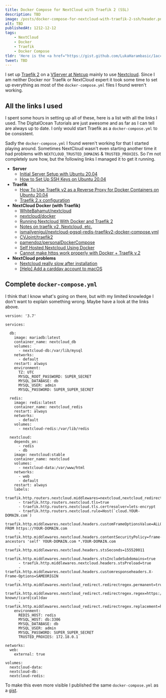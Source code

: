 ```yaml
---
title: Docker Compose for NextCloud with Traefik 2 (SSL)
description: TBD
image: /posts/docker-compose-for-nextcloud-with-traefik-2-ssh/header.png
alt: TBD
publishedAt: 1212-12-12
tags: 
    - NextCloud
    - Docker
    - Traefik
    - Docker Compose
tldr: 'Here is the <a href="https://gist.github.com/LukaHarambasic/1acca157e307f8bc8725e63c3c327a77">docker-compose.yml</a> you are looking for.'
tweet: TBD
---
```


I set up [Traefik 2]() on a [VServer at Netcup]() mainly to use [Nextcloud](). Since I am neither Docker nor Traefik or NextCloud expert it took some time to set up everything as most of the `docker-compose.yml` files I found weren't working.

## All the links I used

I spent some hours in setting up all of these, here is a list with all the links I used. The DigitalOcean Tutorials are just awesome and as far as I can tell are always up to date. I only would start Traefik as a `docker-compose.yml` to be consistent.

Sadly the `docker-compose.yml` I found weren't working for that I started playing around. Sometimes NextCloud wasn't even starting another time it had problems with `NEXTCLOUD_TRUSTED_DOMAINS` & `TRUSTED_PROXIES`. So I'm not completely sure how, but the following links I managed it to get it running.

* __Server__
    * [Initial Server Setup with Ubuntu 20.04](https://www.digitalocean.com/community/tutorials/initial-server-setup-with-ubuntu-20-04)
    * [How to Set Up SSH Keys on Ubuntu 20.04](https://www.digitalocean.com/community/tutorials/how-to-set-up-ssh-keys-on-ubuntu-20-04)
* __Traefik__
    * [How To Use Traefik v2 as a Reverse Proxy for Docker Containers on Ubuntu 20.04](https://www.digitalocean.com/community/tutorials/how-to-use-traefik-v2-as-a-reverse-proxy-for-docker-containers-on-ubuntu-20-04)
    * [Traefik 2.x configuration](https://mwunderling.com/blog/traefik2.html)
* __NextCloud Docker (with Traefik)__
    * [WhiteBahamut/nextcloud](https://github.com/WhiteBahamut/nextcloud)
    * [nextcloud/docker](https://github.com/nextcloud/docker)
    * [Running Nextcloud With Docker and Traefik 2](https://chriswiegman.com/2020/01/running-nextcloud-with-docker-and-traefik-2/)
    * [Notes on traefik v2, Nextcloud, etc.](https://mattsch.com/2020/01/16/notes-on-traefik-v2-nextcloud-etc/)
    * [ismailyenigul/nextcloud-pgsql-redis-traefikv2-docker-compose.yml](https://gist.github.com/ismailyenigul/f03b4f5f15e5e61ac5b80905c5d2890a)
    * [CVJoint/traefik2](https://github.com/CVJoint/traefik2/blob/master/ymlfiles/nextcloud.yml)
    * [pamendoz/personalDockerCompose](https://github.com/pamendoz/personalDockerCompose/blob/master/docker-compose.yml)
    * [Self Hosted Nextcloud Using Docker](https://florianfranke.dev/posts/2018/10/self-hosted-nextcloud-using-docker/)
    * [Cannot make https work properly with Docker + Traefik v.2](https://help.nextcloud.com/t/cannot-make-https-work-properly-with-docker-traefik-v-2/88541)
* __NextCloud problems__
    * [Nextcloud really slow after installation](https://help.nextcloud.com/t/nextcloud-really-slow-after-installation/74719/6)
    * [[Help] Add a carddav account to macOS](https://help.nextcloud.com/t/help-add-a-carddav-account-to-macos/37253)

## Complete `docker-compose.yml`

I think that I know what's going on there, but with my limited knowledge I don't want to explain something wrong. Maybe have a look at the links above.

```yaml[docker-compose.yml]
version: '3.7'

services:

  db:
    image: mariadb:latest
    container_name: nextcloud_db
    volumes:
      - nextcloud-db:/var/lib/mysql
    networks:
      - default
    restart: always
    environment:
      TZ: UTC
      MYSQL_ROOT_PASSWORD: SUPER_SECRET
      MYSQL_DATABASE: db
      MYSQL_USER: admin
      MYSQL_PASSWORD: SUPER_SUPER_SECRET

  redis:
    image: redis:latest
    container_name: nextcloud_redis
    restart: always
    networks:
      - default
    volumes:
      - nextcloud-redis:/var/lib/redis

  nextcloud:
    depends_on:
      - redis
      - db
    image: nextcloud:stable 
    container_name: nextcloud
    volumes:
      - nextcloud-data:/var/www/html
    networks:
      - web
      - default
    restart: always
    labels:
      - traefik.http.routers.nextcloud.middlewares=nextcloud,nextcloud_redirect
      - traefik.http.routers.nextcloud.tls=true
      - traefik.http.routers.nextcloud.tls.certresolver=lets-encrypt
      - traefik.http.routers.nextcloud.rule=Host(`cloud.YOUR-DOMAIN.com`)
      - traefik.http.middlewares.nextcloud.headers.customFrameOptionsValue=ALLOW-FROM https://YOUR-DOMAIN.com
      - traefik.http.middlewares.nextcloud.headers.contentSecurityPolicy=frame-ancestors 'self' YOUR-DOMAIN.com *.YOUR-DOMAIN.com
      - traefik.http.middlewares.nextcloud.headers.stsSeconds=155520011
      - traefik.http.middlewares.nextcloud.headers.stsIncludeSubdomains=true
      - traefik.http.middlewares.nextcloud.headers.stsPreload=true
      - traefik.http.middlewares.nextcloud.headers.customresponseheaders.X-Frame-Options=SAMEORIGIN
      - traefik.http.middlewares.nextcloud_redirect.redirectregex.permanent=true
      - traefik.http.middlewares.nextcloud_redirect.redirectregex.regex=https://(.*)/.well-known/(card|cal)dav
      - traefik.http.middlewares.nextcloud_redirect.redirectregex.replacement=https://$${1}/remote.php/dav/
    environment:
      REDIS_HOST: redis
      MYSQL_HOST: db:3306
      MYSQL_DATABASE: db
      MYSQL_USER: admin
      MYSQL_PASSWORD: SUPER_SUPER_SECRET
      TRUSTED_PROXIES: 172.18.0.1 

networks:
  web:
    external: true

volumes:
  nextcloud-data:
  nextcloud-db:
  nextcloud-redis:
```

To make this even more visible I published the same `docker-compose.yml` as a [gist](https://gist.github.com/LukaHarambasic/1acca157e307f8bc8725e63c3c327a77).
